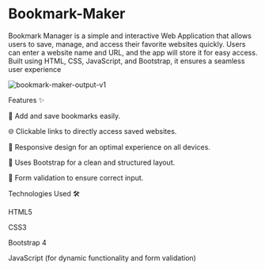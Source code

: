 # Bookmark-Maker
Bookmark Manager is a simple and interactive Web Application that allows users to save, manage, and access their favorite websites quickly. Users can enter a website name and URL, and the app will store it for easy access. Built using HTML, CSS, JavaScript, and Bootstrap, it ensures a seamless user experience

![bookmark-maker-output-v1](https://github.com/user-attachments/assets/6d68f3fe-6868-48ad-b9a7-1737abb0348b)

Features ✨

🔖 Add and save bookmarks easily.

🌐 Clickable links to directly access saved websites.

🎨 Responsive design for an optimal experience on all devices.

🔹 Uses Bootstrap for a clean and structured layout.

🚀 Form validation to ensure correct input.

Technologies Used 🛠️

HTML5

CSS3

Bootstrap 4

JavaScript (for dynamic functionality and form validation)
